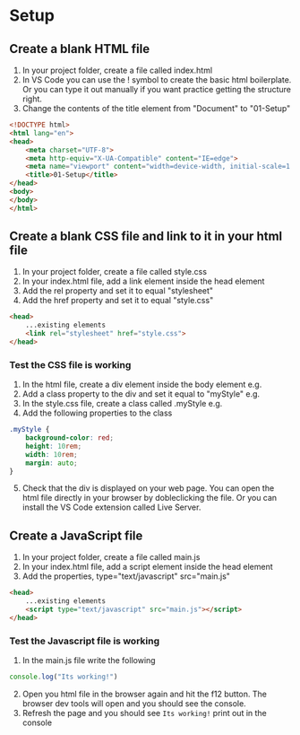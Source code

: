# Setup

## Create a blank HTML file
1. In your project folder, create a file called index.html
2. In VS Code you can use the ! symbol to create the basic html boilerplate. Or you can type it out manually if you want practice getting the structure right.
3. Change the contents of the title element from "Document" to "01-Setup"
```html
<!DOCTYPE html>
<html lang="en">
<head>
    <meta charset="UTF-8">
    <meta http-equiv="X-UA-Compatible" content="IE=edge">
    <meta name="viewport" content="width=device-width, initial-scale=1.0">
    <title>01-Setup</title>
</head>
<body>
</body>
</html>
```

## Create a blank CSS file and link to it in your html file
1. In your project folder, create a file called style.css
2. In your index.html file, add a link element inside the head element
3. Add the rel property and set it to equal "stylesheet"
3. Add the href property and set it to equal "style.css"
```html
<head>
    ...existing elements
    <link rel="stylesheet" href="style.css">
</head>
```
### Test the CSS file is working
1. In the html file, create a div element inside the body element e.g. <div></div>
2. Add a class property to the div and set it equal to "myStyle" e.g. <div class="myStyle"></div>
3. In the style.css file, create a class called .myStyle e.g.
4. Add the following properties to the class
```css
.myStyle {
    background-color: red;
    height: 10rem;
    width: 10rem;
    margin: auto;
}
```
5. Check that the div is displayed on your web page. You can open the html file directly in your browser by dobleclicking the file. Or you can install the VS Code extension called Live Server.

## Create a JavaScript file
1. In your project folder, create a file called main.js
2. In your index.html file, add a script element inside the head element
3. Add the properties, type="text/javascript" src="main.js"
```html
<head>
    ...existing elements
    <script type="text/javascript" src="main.js"></script>
</head>
```

### Test the Javascript file is working
1. In the main.js file write the following
```javascript
console.log("Its working!")
```
2. Open you html file in the browser again and hit the f12 button. The browser dev tools will open and you should see the console.
3. Refresh the page and you should see `Its working!` print out in the console